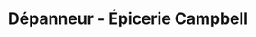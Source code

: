 ---
title: "Dépanneur - Épicerie Campbell"
url: /lachute/depanneur-epicerie-campbell/
shop: Lebensmittel
---